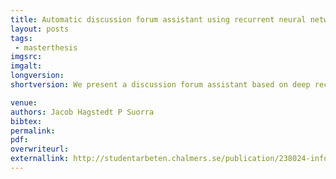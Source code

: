 ```yaml
---
title: Automatic discussion forum assistant using recurrent neural networks
layout: posts
tags:
 - masterthesis
imgsrc: 
imgalt: 
longversion:
shortversion: We present a discussion forum assistant based on deep recurrent neural networks (RNNs). The assistant is trained to perform three different tasks when faced with a question from a user. Firstly, to recommend related posts. Secondly, to recommend other users that might be able to help. Thirdly, it recommends other channels in the forum where people may discuss related topics. Our recurrent forum assistant is evaluated experimentally by prediction accuracy for the end–to–end trainable parts, as well as by performing an end-user study. We conclude that the model generalizes well, and is helpful for the users.<br /><br /><a href="/publications/2016/assisting/">Appeared as a paper in representation learning for NLP, RepL4NLP, at ACL 2016</a>.

venue: 
authors: Jacob Hagstedt P Suorra
bibtex: 
permalink:
pdf: 
overwriteurl: 
externallink: http://studentarbeten.chalmers.se/publication/238024-information-retrieval-in-instant-messaging-platforms-using-recurrent-neural-networks-assisting-discu
---
```


